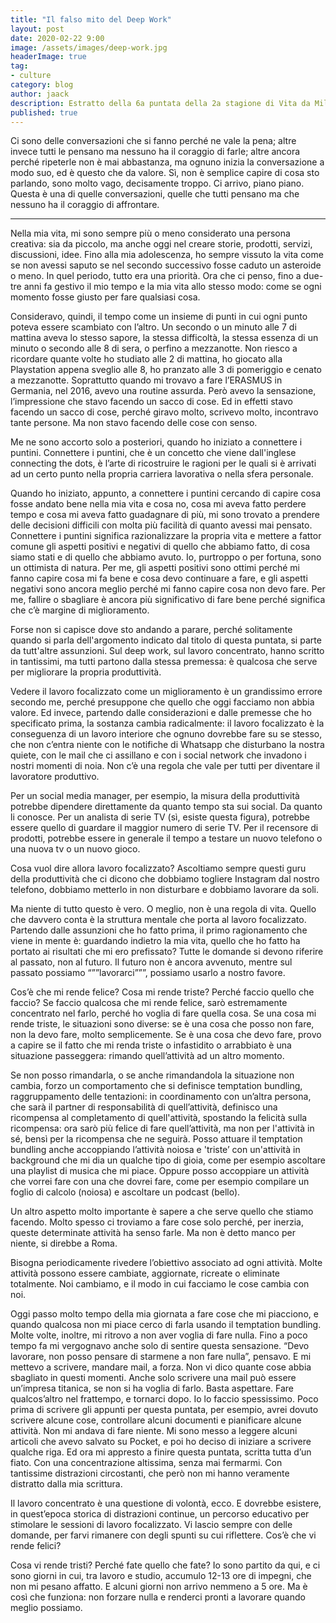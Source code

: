 ```yaml
---
title: "Il falso mito del Deep Work"
layout: post
date: 2020-02-22 9:00
image: /assets/images/deep-work.jpg
headerImage: true
tag:
- culture
category: blog
author: jaack
description: Estratto della 6a puntata della 2a stagione di Vita da Millennial
published: true
---
```


Ci sono delle conversazioni che si fanno perché ne vale la pena; altre invece tutti le pensano ma nessuno ha il coraggio di farle; altre ancora perché ripeterle non è mai abbastanza, ma ognuno inizia la conversazione a modo suo, ed è questo che da valore.
Sì, non è semplice capire di cosa sto parlando, sono molto vago, decisamente troppo. Ci arrivo, piano piano.
Questa è una di quelle conversazioni, quelle che tutti pensano ma che nessuno ha il coraggio di affrontare.

---

Nella mia vita, mi sono sempre più o meno considerato una persona creativa: sia da piccolo, ma anche oggi nel creare storie, prodotti, servizi, discussioni, idee. Fino alla mia adolescenza, ho sempre vissuto la vita come se non avessi saputo se nel secondo successivo fosse caduto un asteroide o meno. In quel periodo, tutto era una priorità. Ora che ci penso, fino a due-tre anni fa gestivo il mio tempo e la mia vita allo stesso modo: come se ogni momento fosse giusto per fare qualsiasi cosa.

Consideravo, quindi, il tempo come un insieme di punti in cui ogni punto poteva essere scambiato con l’altro. Un secondo o un minuto alle 7 di mattina aveva lo stesso sapore, la stessa difficoltà, la stessa essenza di un minuto o secondo alle 8 di sera, o perfino a mezzanotte. Non riesco a ricordare quante volte ho studiato alle 2 di mattina, ho giocato alla Playstation appena sveglio alle 8, ho pranzato alle 3 di pomeriggio e cenato a mezzanotte. Soprattutto quando mi trovavo a fare l’ERASMUS in Germania, nel 2016, avevo una routine assurda. Però avevo la sensazione, l’impressione che stavo facendo un sacco di cose. Ed in effetti stavo facendo un sacco di cose, perché giravo molto, scrivevo molto, incontravo tante persone. Ma non stavo facendo delle cose con senso.

Me ne sono accorto solo a posteriori, quando ho iniziato a connettere i puntini. Connettere i puntini, che è un concetto che viene dall'inglese connecting the dots, è l’arte di ricostruire le ragioni per le quali si è arrivati ad un certo punto nella propria carriera lavorativa o nella sfera personale.

Quando ho iniziato, appunto, a connettere i puntini cercando di capire cosa fosse andato bene nella mia vita e cosa no, cosa mi aveva fatto perdere tempo e cosa mi aveva fatto guadagnare di più, mi sono trovato a prendere delle decisioni difficili con molta più facilità di quanto avessi mai pensato. Connettere i puntini significa razionalizzare la propria vita e mettere a fattor comune gli aspetti positivi e negativi di quello che abbiamo fatto, di cosa siamo stati e di quello che abbiamo avuto. Io, purtroppo o per fortuna, sono un ottimista di natura. Per me, gli aspetti positivi sono ottimi perché mi fanno capire cosa mi fa bene e cosa devo continuare a fare, e gli aspetti negativi sono ancora meglio perché mi fanno capire cosa non devo fare. Per me, fallire o sbagliare è ancora più significativo di fare bene perché significa che c’è margine di miglioramento.

Forse non si capisce dove sto andando a parare, perché solitamente quando si parla dell'argomento indicato dal titolo di questa puntata, si parte da tutt'altre assunzioni. Sul deep work, sul lavoro concentrato, hanno scritto in tantissimi, ma tutti partono dalla stessa premessa: è qualcosa che serve per migliorare la propria produttività.

Vedere il lavoro focalizzato come un miglioramento è un grandissimo errore secondo me, perché presuppone che quello che oggi facciamo non abbia valore. Ed invece, partendo dalle considerazioni e dalle premesse che ho specificato prima, la sostanza cambia radicalmente: il lavoro focalizzato è la conseguenza di un lavoro interiore che ognuno dovrebbe fare su se stesso, che non c’entra niente con le notifiche di Whatsapp che disturbano la nostra quiete, con le mail che ci assillano e con i social network che invadono i nostri momenti di noia. Non c’è una regola che vale per tutti per diventare il lavoratore produttivo.

Per un social media manager, per esempio, la misura della produttività potrebbe dipendere direttamente da quanto tempo sta sui social. Da quanto li conosce. Per un analista di serie TV (sì, esiste questa figura), potrebbe essere quello di guardare il maggior numero di serie TV. Per il recensore di prodotti, potrebbe essere in generale il tempo a testare un nuovo telefono o una nuova tv o un nuovo gioco.

Cosa vuol dire allora lavoro focalizzato? Ascoltiamo sempre questi guru della produttività che ci dicono che dobbiamo togliere Instagram dal nostro telefono, dobbiamo metterlo in non disturbare e dobbiamo lavorare da soli.

Ma niente di tutto questo è vero. O meglio, non è una regola di vita. Quello che davvero conta è la struttura mentale che porta al lavoro focalizzato. Partendo dalle assunzioni che ho fatto prima, il primo ragionamento che viene in mente è: guardando indietro la mia vita, quello che ho fatto ha portato ai risultati che mi ero prefissato? Tutte le domande si devono riferire al passato, non al futuro. Il futuro non è ancora avvenuto, mentre sul passato possiamo “””lavorarci”””, possiamo usarlo a nostro favore.

Cos’è che mi rende felice? Cosa mi rende triste? Perché faccio quello che faccio? Se faccio qualcosa che mi rende felice, sarò estremamente concentrato nel farlo, perché ho voglia di fare quella cosa. Se una cosa mi rende triste, le situazioni sono diverse: se è una cosa che posso non fare, non la devo fare, molto semplicemente. Se è una cosa che devo fare, provo a capire se il fatto che mi renda triste o infastidito o arrabbiato è una situazione passeggera: rimando quell’attività ad un altro momento.

Se non posso rimandarla, o se anche rimandandola la situazione non cambia, forzo un comportamento che si definisce temptation bundling, raggruppamento delle tentazioni: in coordinamento con un’altra persona, che sarà il partner di responsabilità di quell’attività, definisco una ricompensa al completamento di quell'attività, spostando la felicità sulla ricompensa: ora sarò più felice di fare quell’attività, ma non per l'attività in sé, bensì per la ricompensa che ne seguirà.  Posso attuare il temptation bundling anche accoppiando l’attività noiosa e 'triste’ con un'attività in background che mi dia un qualche tipo di gioia, come per esempio ascoltare una playlist di musica che mi piace. Oppure posso accoppiare un attività che vorrei fare con una che dovrei fare, come per esempio compilare un foglio di calcolo (noiosa) e ascoltare un podcast (bello).

Un altro aspetto molto importante è sapere a che serve quello che stiamo facendo. Molto spesso ci troviamo a fare cose solo perché, per inerzia, queste determinate attività ha senso farle. Ma non è detto manco per niente, si direbbe a Roma.

Bisogna periodicamente rivedere l’obiettivo associato ad ogni attività. Molte attività possono essere cambiate, aggiornate, ricreate o eliminate totalmente. Noi cambiamo, e il modo in cui facciamo le cose cambia con noi.

Oggi passo molto tempo della mia giornata a fare cose che mi piacciono, e quando qualcosa non mi piace cerco di farla usando il temptation bundling. Molte volte, inoltre, mi ritrovo a non aver voglia di fare nulla. Fino a poco tempo fa mi vergognavo anche solo di sentire questa sensazione. “Devo lavorare, non posso pensare di starmene a non fare nulla”, pensavo. E mi mettevo a scrivere, mandare mail, a forza. Non vi dico quante cose abbia sbagliato in questi momenti. Anche solo scrivere una mail può essere un’impresa titanica, se non si ha voglia di farlo. Basta aspettare. Fare qualcos’altro nel frattempo, e tornarci dopo. Io lo faccio spessissimo. Poco prima di scrivere gli appunti per questa puntata, per esempio, avrei dovuto scrivere alcune cose, controllare alcuni documenti e pianificare alcune attività. Non mi andava di fare niente. Mi sono messo a leggere alcuni articoli che avevo salvato su Pocket, e poi ho deciso di iniziare a scrivere qualche riga. Ed ora mi appresto a finire questa puntata, scritta tutta d’un fiato. Con una concentrazione altissima, senza mai fermarmi. Con tantissime distrazioni circostanti, che però non mi hanno veramente distratto dalla mia scrittura.

Il lavoro concentrato è una questione di volontà, ecco. E dovrebbe esistere, in quest’epoca storica di distrazioni continue, un percorso educativo per stimolare le sessioni di lavoro focalizzato.
Vi lascio sempre con delle domande, per farvi rimanere con degli spunti su cui riflettere. Cos’è che vi rende felici?

Cosa vi rende tristi? Perché fate quello che fate? Io sono partito da qui, e ci sono giorni in cui, tra lavoro e studio, accumulo 12-13 ore di impegni, che non mi pesano affatto. E alcuni giorni non arrivo nemmeno a 5 ore. Ma è così che funziona: non forzare nulla e renderci pronti a lavorare quando meglio possiamo.
